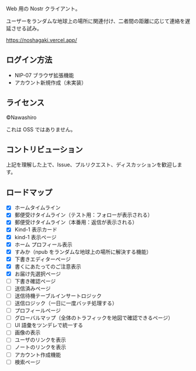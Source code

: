 Web 用の Nostr クライアント。

ユーザーをランダムな地球上の場所に関連付け、二者間の距離に応じて連絡を遅延させる試み。

https://noshagaki.vercel.app/

## ログイン方法

- NIP-07 ブラウザ拡張機能
- アカウント新規作成（未実装）

## ライセンス

©Nawashiro

これは OSS ではありません。

## コントリビューション

上記を理解した上で、Issue、プルリクエスト、ディスカッションを歓迎します。

## ロードマップ

- [x] ホームタイムライン
- [x] 郵便受けタイムライン（テスト用：フォローが表示される）
- [x] 郵便受けタイムライン（本番用：返信が表示される）
- [x] Kind-1 表示カード
- [x] kind-1 表示ページ
- [x] ホーム プロフィール表示
- [x] すみか（npub をランダムな地球上の場所に解決する機能）
- [x] 下書きエディターページ
- [x] 書くにあたってのご注意表示
- [x] お届け先選択ページ
- [ ] 下書き確認ページ
- [ ] 送信済みページ
- [ ] 送信待機テーブルインサートロジック
- [ ] 送信ロジック（一日に一度バッチ処理する）
- [ ] プロフィールページ
- [ ] グローバルマップ（全体のトラフィックを地図で確認できるページ）
- [ ] UI 語彙をツンデレで統一する
- [ ] 画像の表示
- [ ] ユーザのリンクを表示
- [ ] ノートのリンクを表示
- [ ] アカウント作成機能
- [ ] 検索ページ
